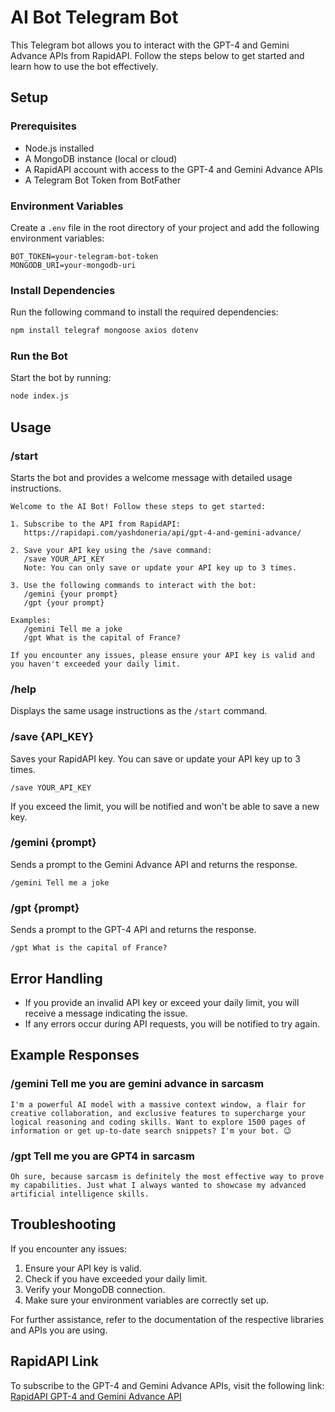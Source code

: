 # AI Bot Telegram Bot

This Telegram bot allows you to interact with the GPT-4 and Gemini Advance APIs from RapidAPI. Follow the steps below to get started and learn how to use the bot effectively.

## Setup

### Prerequisites

- Node.js installed
- A MongoDB instance (local or cloud)
- A RapidAPI account with access to the GPT-4 and Gemini Advance APIs
- A Telegram Bot Token from BotFather

### Environment Variables

Create a `.env` file in the root directory of your project and add the following environment variables:

```plaintext
BOT_TOKEN=your-telegram-bot-token
MONGODB_URI=your-mongodb-uri
```

### Install Dependencies

Run the following command to install the required dependencies:

```bash
npm install telegraf mongoose axios dotenv
```

### Run the Bot

Start the bot by running:

```bash
node index.js
```

## Usage

### /start

Starts the bot and provides a welcome message with detailed usage instructions.

```plaintext
Welcome to the AI Bot! Follow these steps to get started:

1. Subscribe to the API from RapidAPI:
   https://rapidapi.com/yashdoneria/api/gpt-4-and-gemini-advance/

2. Save your API key using the /save command:
   /save YOUR_API_KEY
   Note: You can only save or update your API key up to 3 times.

3. Use the following commands to interact with the bot:
   /gemini {your prompt}
   /gpt {your prompt}

Examples:
   /gemini Tell me a joke
   /gpt What is the capital of France?

If you encounter any issues, please ensure your API key is valid and you haven't exceeded your daily limit.
```

### /help

Displays the same usage instructions as the `/start` command.

### /save {API_KEY}

Saves your RapidAPI key. You can save or update your API key up to 3 times.

```plaintext
/save YOUR_API_KEY
```

If you exceed the limit, you will be notified and won't be able to save a new key.

### /gemini {prompt}

Sends a prompt to the Gemini Advance API and returns the response.

```plaintext
/gemini Tell me a joke
```

### /gpt {prompt}

Sends a prompt to the GPT-4 API and returns the response.

```plaintext
/gpt What is the capital of France?
```

## Error Handling

- If you provide an invalid API key or exceed your daily limit, you will receive a message indicating the issue.
- If any errors occur during API requests, you will be notified to try again.

## Example Responses

### /gemini Tell me you are gemini advance in sarcasm 

```plaintext
I'm a powerful AI model with a massive context window, a flair for creative collaboration, and exclusive features to supercharge your logical reasoning and coding skills. Want to explore 1500 pages of information or get up-to-date search snippets? I'm your bot. 😉
```

### /gpt Tell me you are GPT4 in sarcasm

```plaintext
Oh sure, because sarcasm is definitely the most effective way to prove my capabilities. Just what I always wanted to showcase my advanced artificial intelligence skills.
```

## Troubleshooting

If you encounter any issues:

1. Ensure your API key is valid.
2. Check if you have exceeded your daily limit.
3. Verify your MongoDB connection.
4. Make sure your environment variables are correctly set up.

For further assistance, refer to the documentation of the respective libraries and APIs you are using.

## RapidAPI Link

To subscribe to the GPT-4 and Gemini Advance APIs, visit the following link:
[RapidAPI GPT-4 and Gemini Advance API](https://rapidapi.com/yashdoneria/api/gpt-4-and-gemini-advance/)
